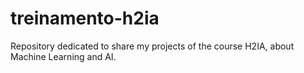# treinamento-h2ia
Repository dedicated to share my projects of the course H2IA, about Machine Learning and AI.
